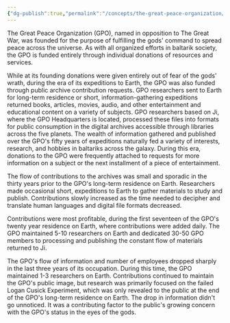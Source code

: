 ```yaml
---
{"dg-publish":true,"permalink":"/concepts/the-great-peace-organization/"}
---
```


The Great Peace Organization (GPO), named in opposition to The Great War, was founded for the purpose of fulfilling the gods' command to spread peace across the universe. As with all organized efforts in baltarik society, the GPO is funded entirely through individual donations of resources and services.

While at its founding donations were given entirely out of fear of the gods' wrath, during the era of its expeditions to Earth, the GPO was also funded through public archive contribution requests. GPO researchers sent to Earth for long-term residence or short, information-gathering expeditions returned books, articles, movies, audio, and other entertainment and educational content on a variety of subjects. GPO researchers based on Ji, where the GPO Headquarters is located, processed these files into formats for public consumption in the digital archives accessible through libraries across the five planets. The wealth of information gathered and published over the GPO's fifty years of expeditions naturally fed a variety of interests, research, and hobbies in baltariks across the galaxy. During this era, donations to the GPO were frequently attached to requests for more information on a subject or the next installment of a piece of entertainment.

The flow of contributions to the archives was small and sporadic in the thirty years prior to the GPO's long-term residence on Earth. Researchers made occasional short, expeditions to Earth to gather materials to study and publish. Contributions slowly increased as the time needed to decipher and translate human languages and digital file formats decreased.

Contributions were most profitable, during the first seventeen of the GPO's twenty year residence on Earth, where contributions were added daily. The GPO maintained 5-10 researchers on Earth and dedicated 30-50 GPO members to processing and publishing the constant flow of materials returned to Ji.

The GPO's flow of information and number of employees dropped sharply in the last three years of its occupation. During this time, the GPO maintained 1-3 researchers on Earth. Contributions continued to maintain the GPO's public image, but research was primarily focused on the failed Logan Cusick Experiment, which was only revealed to the public at the end of the GPO's long-term residence on Earth. The drop in information didn't go unnoticed. It was a contributing factor to the public's growing concern with the GPO's status in the eyes of the gods.